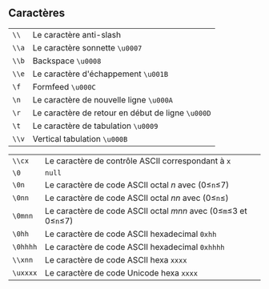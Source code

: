 ## Caractères

|       |                                                   |
|-------|---------------------------------------------------|
| `\\`  | Le caractère anti-slash                           |
| `\\a` | Le caractère sonnette `\u0007`                    |
| `\\b` | Backspace `\u0008`                                |
| `\\e` | Le caractère d'échappement `\u001B`               |
| `\f`  | Formfeed `\u000C`                                 |
| `\n`  | Le caractère de nouvelle ligne `\u000A`           |
| `\r`  | Le caractère de retour en début de ligne `\u000D` |
| `\t`  | Le caractère de tabulation `\u0009`               |
| `\\v` | Vertical tabulation `\u000B`                      |

|          |                                                                  |
|----------|------------------------------------------------------------------|
| `\\cx`   | Le caractère de contrôle ASCII correspondant à `x`               |
| `\0`     | `null`                                                           |
| `\0n`    | Le caractère de code ASCII octal _n_ avec (0≤`n`≤7)              |
| `\0nn`   | Le caractère de code ASCII octal _nn_ avec (0≤`n`≤)              |
| `\0mnn`  | Le caractère de code ASCII octal _mnn_ avec (0≤`m`≤3 et 0≤`n`≤7) |
| `\0hh`   | Le caractère de code ASCII hexadecimal `0xhh`                    |
| `\0hhhh` | Le caractère de code ASCII hexadecimal `0xhhhh`                  |
| `\\xnn`  | Le caractère de code ASCII hexa `xxxx`                           |
| `\uxxxx` | Le caractère de code Unicode hexa `xxxx`                         |
